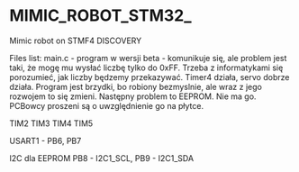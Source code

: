 MIMIC_ROBOT_STM32_
==================

Mimic robot on STMF4 DISCOVERY

Files list:
main.c - program w wersji beta - komunikuje się, ale problem jest taki, że mogę mu wysłać liczbę tylko do 0xFF. Trzeba z informatykami się porozumieć, jak liczby będzemy przekazywać.
Timer4 działa, servo dobrze działa. Program jest brzydki, bo robiony bezmyslnie, ale wraz z jego rozwojem to się zmieni.
Następny problem to EEPROM. Nie ma go. PCBowcy proszeni są o uwzględnienie go na płytce.

TIM2 TIM3 TIM4 TIM5

USART1 - PB6, PB7

I2C dla EEPROM PB8 - I2C1_SCL, PB9 - I2C1_SDA
